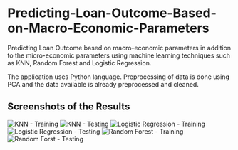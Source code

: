 # Predicting-Loan-Outcome-Based-on-Macro-Economic-Parameters
Predicting Loan Outcome based on macro-economic parameters in addition to the micro-economic parameters using machine learning techniques such as KNN, Random Forest and Logistic Regression.

The application uses Python language. Preprocessing of data is done using PCA and the data available is already preprocessed and cleaned.

## Screenshots of the Results
![KNN - Training](https://i.imgur.com/IEKtg3k.png)
![KNN - Testing](https://i.imgur.com/CQfG0eK.png)
![Logistic Regression - Training](https://i.imgur.com/9ggt71g.png)
![Logistic Regression - Testing](https://i.imgur.com/BMJPIre.png)
![Random Forest - Training](https://i.imgur.com/CQfG0eK.png)
![Random Forst - Testing](https://i.imgur.com/9ggt71g.png)
